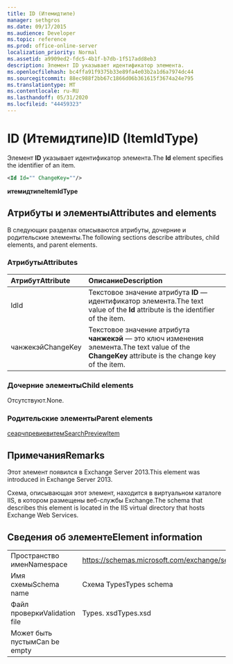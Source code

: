 ```yaml
---
title: ID (Итемидтипе)
manager: sethgros
ms.date: 09/17/2015
ms.audience: Developer
ms.topic: reference
ms.prod: office-online-server
localization_priority: Normal
ms.assetid: a9909ed2-fdc5-4b1f-b7db-1f517add8eb3
description: Элемент ID указывает идентификатор элемента.
ms.openlocfilehash: bc4ffa91f9375b33e89fa4e03b2a1d6a7974dc44
ms.sourcegitcommit: 88ec988f2bb67c1866d06b361615f3674a24e795
ms.translationtype: MT
ms.contentlocale: ru-RU
ms.lasthandoff: 05/31/2020
ms.locfileid: "44459323"
---
```

# <a name="id-itemidtype"></a><span data-ttu-id="9fba0-103">ID (Итемидтипе)</span><span class="sxs-lookup"><span data-stu-id="9fba0-103">ID (ItemIdType)</span></span>

<span data-ttu-id="9fba0-104">Элемент **ID** указывает идентификатор элемента.</span><span class="sxs-lookup"><span data-stu-id="9fba0-104">The **Id** element specifies the identifier of an item.</span></span> 
  
```XML
<Id Id="" ChangeKey=""/>
```

 <span data-ttu-id="9fba0-105">**итемидтипе**</span><span class="sxs-lookup"><span data-stu-id="9fba0-105">**ItemIdType**</span></span>
## <a name="attributes-and-elements"></a><span data-ttu-id="9fba0-106">Атрибуты и элементы</span><span class="sxs-lookup"><span data-stu-id="9fba0-106">Attributes and elements</span></span>

<span data-ttu-id="9fba0-107">В следующих разделах описываются атрибуты, дочерние и родительские элементы.</span><span class="sxs-lookup"><span data-stu-id="9fba0-107">The following sections describe attributes, child elements, and parent elements.</span></span>
  
### <a name="attributes"></a><span data-ttu-id="9fba0-108">Атрибуты</span><span class="sxs-lookup"><span data-stu-id="9fba0-108">Attributes</span></span>

|<span data-ttu-id="9fba0-109">**Атрибут**</span><span class="sxs-lookup"><span data-stu-id="9fba0-109">**Attribute**</span></span>|<span data-ttu-id="9fba0-110">**Описание**</span><span class="sxs-lookup"><span data-stu-id="9fba0-110">**Description**</span></span>|
|:-----|:-----|
|<span data-ttu-id="9fba0-111">Id</span><span class="sxs-lookup"><span data-stu-id="9fba0-111">Id</span></span>  <br/> |<span data-ttu-id="9fba0-112">Текстовое значение атрибута **ID** — идентификатор элемента.</span><span class="sxs-lookup"><span data-stu-id="9fba0-112">The text value of the **Id** attribute is the identifier of the item.</span></span>  <br/> |
|<span data-ttu-id="9fba0-113">чанжекэй</span><span class="sxs-lookup"><span data-stu-id="9fba0-113">ChangeKey</span></span>  <br/> |<span data-ttu-id="9fba0-114">Текстовое значение атрибута **чанжекэй** — это ключ изменения элемента.</span><span class="sxs-lookup"><span data-stu-id="9fba0-114">The text value of the **ChangeKey** attribute is the change key of the item.</span></span>  <br/> |
   
### <a name="child-elements"></a><span data-ttu-id="9fba0-115">Дочерние элементы</span><span class="sxs-lookup"><span data-stu-id="9fba0-115">Child elements</span></span>

<span data-ttu-id="9fba0-116">Отсутствуют.</span><span class="sxs-lookup"><span data-stu-id="9fba0-116">None.</span></span>
  
### <a name="parent-elements"></a><span data-ttu-id="9fba0-117">Родительские элементы</span><span class="sxs-lookup"><span data-stu-id="9fba0-117">Parent elements</span></span>

[<span data-ttu-id="9fba0-118">сеарчпревиевитем</span><span class="sxs-lookup"><span data-stu-id="9fba0-118">SearchPreviewItem</span></span>](searchpreviewitem.md)
  
## <a name="remarks"></a><span data-ttu-id="9fba0-119">Примечания</span><span class="sxs-lookup"><span data-stu-id="9fba0-119">Remarks</span></span>

<span data-ttu-id="9fba0-120">Этот элемент появился в Exchange Server 2013.</span><span class="sxs-lookup"><span data-stu-id="9fba0-120">This element was introduced in Exchange Server 2013.</span></span>
  
<span data-ttu-id="9fba0-121">Схема, описывающая этот элемент, находится в виртуальном каталоге IIS, в котором размещены веб-службы Exchange.</span><span class="sxs-lookup"><span data-stu-id="9fba0-121">The schema that describes this element is located in the IIS virtual directory that hosts Exchange Web Services.</span></span>
  
## <a name="element-information"></a><span data-ttu-id="9fba0-122">Сведения об элементе</span><span class="sxs-lookup"><span data-stu-id="9fba0-122">Element information</span></span>

|||
|:-----|:-----|
|<span data-ttu-id="9fba0-123">Пространство имен</span><span class="sxs-lookup"><span data-stu-id="9fba0-123">Namespace</span></span>  <br/> |https://schemas.microsoft.com/exchange/services/2006/types  <br/> |
|<span data-ttu-id="9fba0-124">Имя схемы</span><span class="sxs-lookup"><span data-stu-id="9fba0-124">Schema name</span></span>  <br/> |<span data-ttu-id="9fba0-125">Схема Types</span><span class="sxs-lookup"><span data-stu-id="9fba0-125">Types schema</span></span>  <br/> |
|<span data-ttu-id="9fba0-126">Файл проверки</span><span class="sxs-lookup"><span data-stu-id="9fba0-126">Validation file</span></span>  <br/> |<span data-ttu-id="9fba0-127">Types. xsd</span><span class="sxs-lookup"><span data-stu-id="9fba0-127">Types.xsd</span></span>  <br/> |
|<span data-ttu-id="9fba0-128">Может быть пустым</span><span class="sxs-lookup"><span data-stu-id="9fba0-128">Can be empty</span></span>  <br/> ||
   

